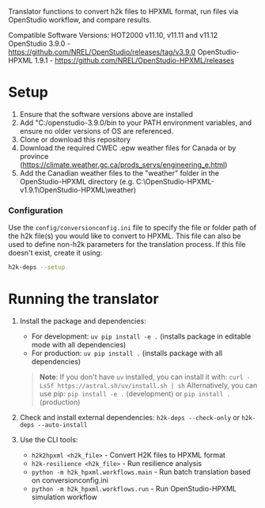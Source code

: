 Translator functions to convert h2k files to HPXML format, run files via OpenStudio workflow, and compare results.

Compatible Software Versions:
HOT2000 v11.10, v11.11 and v11.12
OpenStudio 3.9.0 - https://github.com/NREL/OpenStudio/releases/tag/v3.9.0
OpenStudio-HPXML 1.9.1 - https://github.com/NREL/OpenStudio-HPXML/releases


# Setup
1. Ensure that the software versions above are installed
2. Add "C:/openstudio-3.9.0/bin to your PATH environment variables, and ensure no older versions of OS are referenced.
3. Clone or download this repository
4. Download the required CWEC .epw weather files for Canada or by province (https://climate.weather.gc.ca/prods_servs/engineering_e.html)
5. Add the Canadian weather files to the "weather" folder in the OpenStudio-HPXML directory (e.g. C:\OpenStudio-HPXML-v1.9.1\OpenStudio-HPXML\weather)



### Configuration
Use the `config/conversionconfig.ini` file to specify the file or folder path of the h2k file(s) you would like to convert to HPXML. This file can also be used to define non-h2k parameters for the translation process. If this file doesn't exist, create it using:

```bash
h2k-deps --setup
```


# Running the translator
1. Install the package and dependencies:
   - For development: `uv pip install -e .` (installs package in editable mode with all dependencies)
   - For production: `uv pip install .` (installs package with all dependencies)
   
   > **Note**: If you don't have `uv` installed, you can install it with: `curl -LsSf https://astral.sh/uv/install.sh | sh`
   > Alternatively, you can use pip: `pip install -e .` (development) or `pip install .` (production)
2. Check and install external dependencies: `h2k-deps --check-only` or `h2k-deps --auto-install`
3. Use the CLI tools:
   - `h2k2hpxml <h2k_file>` - Convert H2K files to HPXML format
   - `h2k-resilience <h2k_file>` - Run resilience analysis
   - `python -m h2k_hpxml.workflows.main` - Run batch translation based on conversionconfig.ini
   - `python -m h2k_hpxml.workflows.run` - Run OpenStudio-HPXML simulation workflow
